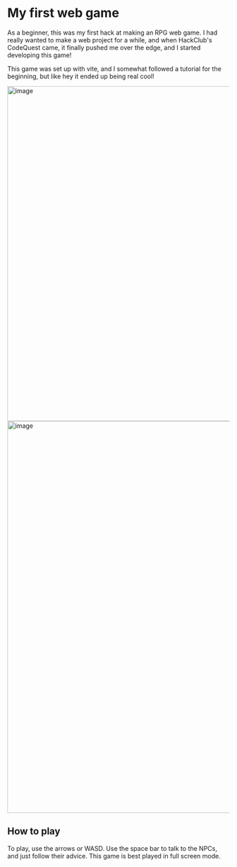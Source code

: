 # My first web game

As a beginner, this was my first hack at making an RPG web game. I had really wanted to make a web project for a while, and when HackClub's CodeQuest came, it finally pushed me over the edge, and I started developing this game!

This game was set up with vite, and I somewhat followed a tutorial for the beginning, but like hey it ended up being real cool!

<img width="1355" height="759" alt="image" src="https://github.com/user-attachments/assets/3664a233-a61e-4ec2-91a5-4e36ac7db86e" />

<img width="1865" height="888" alt="image" src="https://github.com/user-attachments/assets/86ea3700-9b91-4e40-b3de-9a5672edec89" />



## How to play

To play, use the arrows or WASD. Use the space bar to talk to the NPCs, and just follow their advice. This game is best played in full screen mode.
